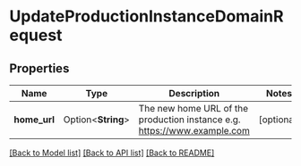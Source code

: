 # UpdateProductionInstanceDomainRequest

## Properties

Name | Type | Description | Notes
------------ | ------------- | ------------- | -------------
**home_url** | Option<**String**> | The new home URL of the production instance e.g. https://www.example.com | [optional]

[[Back to Model list]](../README.md#documentation-for-models) [[Back to API list]](../README.md#documentation-for-api-endpoints) [[Back to README]](../README.md)


